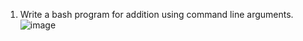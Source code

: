 1) Write a bash program for addition using command line arguments.
![image](https://github.com/Sharath15eUR/PandiMuniasamyM/assets/65610375/2303b15e-10ea-4eb0-a8be-7d9fe0f56bf7)
